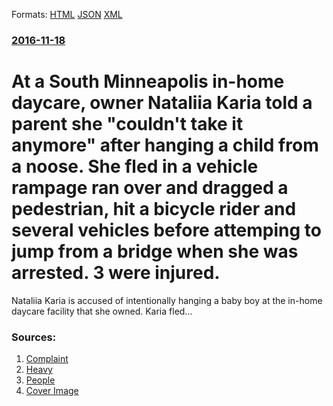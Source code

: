 
Formats: [HTML](/news/2016/11/18/at-a-south-minneapolis-in-home-daycare-owner-nataliia-karia-told-a-parent-she-couldn-t-take-it-anymore-after-hanging-a-child-from-a-noos.html)  [JSON](/news/2016/11/18/at-a-south-minneapolis-in-home-daycare-owner-nataliia-karia-told-a-parent-she-couldn-t-take-it-anymore-after-hanging-a-child-from-a-noos.json)  [XML](/news/2016/11/18/at-a-south-minneapolis-in-home-daycare-owner-nataliia-karia-told-a-parent-she-couldn-t-take-it-anymore-after-hanging-a-child-from-a-noos.xml)  

### [2016-11-18](/news/2016/11/18/index.md)

#  At a South Minneapolis in-home daycare, owner Nataliia Karia told a parent she "couldn't take it anymore" after hanging a child from a noose. She fled in a vehicle rampage ran over and dragged a pedestrian, hit a bicycle rider and several vehicles before attemping to jump from a bridge when she was arrested. 3 were injured. 

Nataliia Karia is accused of intentionally hanging a baby boy at the in-home daycare facility that she owned. Karia fled&hellip;


### Sources:

1. [Complaint](http://www.hennepinattorney.org/-/media/Attorney/NEWS/2016/Karia-Nataliia-cplt.pdf?la=en)
2. [Heavy](http://heavy.com/news/2016/11/naria-karia-day-care-owner-hanged-child-baby-survived-minneapolis-minnesota-suspect-charges-photos/)
3. [People](http://people.com/crime/minnesota-daycare-owner-hanged-16-month-old-hit-and-run/)
3. [Cover Image](https://heavyeditorial.files.wordpress.com/2016/11/gettyimages-456837656-e1479501788714.jpg?quality=65&amp;strip=all)
